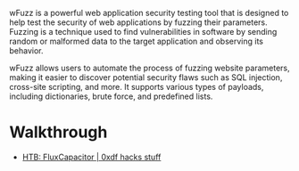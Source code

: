 wFuzz is a powerful web application security testing tool that is designed to help test the security of web applications by fuzzing their parameters. Fuzzing is a technique used to find vulnerabilities in software by sending random or malformed data to the target application and observing its behavior.

wFuzz allows users to automate the process of fuzzing website parameters, making it easier to discover potential security flaws such as SQL injection, cross-site scripting, and more. It supports various types of payloads, including dictionaries, brute force, and predefined lists.

# Walkthrough

* [HTB: FluxCapacitor | 0xdf hacks stuff](https://0xdf.gitlab.io/2018/05/12/htb-fluxcapacitor.html)
